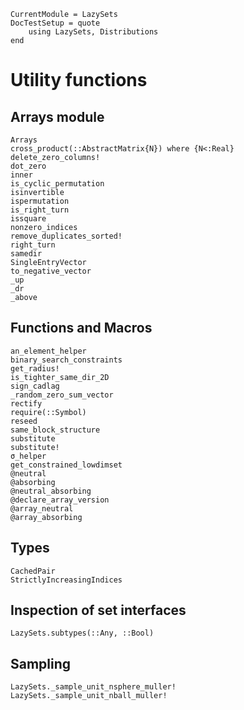 ```@meta
CurrentModule = LazySets
DocTestSetup = quote
    using LazySets, Distributions
end
```

# Utility functions

## Arrays module

```@docs
Arrays
cross_product(::AbstractMatrix{N}) where {N<:Real}
delete_zero_columns!
dot_zero
inner
is_cyclic_permutation
isinvertible
ispermutation
is_right_turn
issquare
nonzero_indices
remove_duplicates_sorted!
right_turn
samedir
SingleEntryVector
to_negative_vector
_up
_dr
_above
```

## Functions and Macros

```@docs
an_element_helper
binary_search_constraints
get_radius!
is_tighter_same_dir_2D
sign_cadlag
_random_zero_sum_vector
rectify
require(::Symbol)
reseed
same_block_structure
substitute
substitute!
σ_helper
get_constrained_lowdimset
@neutral
@absorbing
@neutral_absorbing
@declare_array_version
@array_neutral
@array_absorbing
```

## Types

```@docs
CachedPair
StrictlyIncreasingIndices
```

## Inspection of set interfaces

```@docs
LazySets.subtypes(::Any, ::Bool)
```

## Sampling

```@docs
LazySets._sample_unit_nsphere_muller!
LazySets._sample_unit_nball_muller!
```
